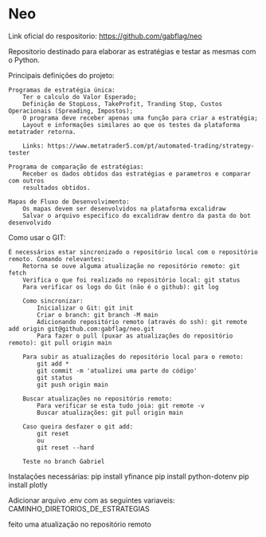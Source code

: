 # Neo

Link oficial do respositorio: https://github.com/gabflag/neo

Repositorio destinado para elaborar as estratégias e testar as mesmas com o Python.

Principais definições do projeto:

    Programas de estratégia única:
        Ter o calculo do Valor Esperado;
        Definição de StopLoss, TakeProfit, Tranding Stop, Custos Operacionais (Spreading, Impostos);
        O programa deve receber apenas uma função para criar a estratégia;
        Layout e informações similares ao que os testes da plataforma metatrader retorna.

        Links: https://www.metatrader5.com/pt/automated-trading/strategy-tester
    
    Programa de comparação de estratégias:
        Receber os dados obtidos das estratégias e parametros e comparar com outros
        resultados obtidos.

    Mapas de Fluxo de Desenvolvimento:
        Os mapas devem ser desenvolvidos na plataforma excalidraw
        Salvar o arquivo especifico do excalidraw dentro da pasta do bot desenvolvido




Como usar o GIT:

    É necessários estar sincronizado o repositório local com o repositório remoto. Comando relevantes:
        Retorna se ouve alguma atualização no repositório remoto: git fetch
        Verifica o que foi realizado no repositório local: git status
        Para verificar os logs do Git (não é o github): git log 

        Como sincronizar:
            Inicializar o Git: git init
            Criar o branch: git branch -M main
            Adicionando repositório remoto (através do ssh): git remote add origin git@github.com:gabflag/neo.git
            Para fazer o pull (puxar as atualizações do repositório remoto): git pull origin main
        
        Para subir as atualizações do repositório local para o remoto:
            git add *
            git commit -m 'atualizei uma parte do código'
            git status
            git push origin main

        Buscar atualizações no repositório remoto:
            Para verificar se esta tudo joia: git remote -v
            Buscar atualizações: git pull origin main
        
        Caso queira desfazer o git add:
            git reset
            ou
            git reset --hard

        Teste no branch Gabriel
    
Instalações necessárias:
    pip install yfinance
    pip install python-dotenv
    pip install plotly


Adicionar arquivo .env com as seguintes variaveis:
    CAMINHO_DIRETORIOS_DE_ESTRATEGIAS

feito uma atualização no repositório remoto
